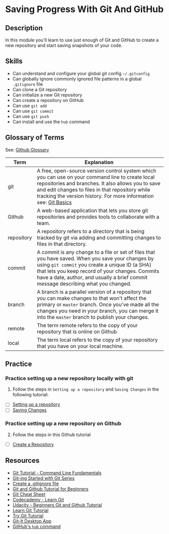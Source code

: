 # Saving Progress With Git And GitHub

## Description

In this module you'll learn to use just enough of Git and GitHub to create a new repository and start saving snapshots of your code.


## Skills

- Can understand and configure your global git config `~/.gitconfig`
- Can globally ignore commonly ignored file patterns in a global `.gitignore` file
- Can clone a Git repository
- Can initialize a new Git repository
- Can create a repository on GitHub
- Can use `git add`
- Can use `git commit`
- Can use `git push`
- Can install and use the `hub` command

## Glossary of Terms

See: [Github Glossary](https://help.github.com/articles/github-glossary/)

| Term       | Explanation |
| ---------- | ----------- |
| git        | A free, open-source version control system which you can use on your command line to create local repositories and branches. It also allows you to save and edit changes to files in that repository while tracking the version history. For more information see: [Git Basics](https://git-scm.com/book/en/v2/Getting-Started-Git-Basics)|
| Github     | A web-based application that lets you store git repositories and provides tools to collaborate with a team. |
| repository | A repository refers to a directory that is being tracked by git via adding and committing changes to files in that directory. |
| commit     | A commit is any change to a file or set of files that you have saved. When you save your changes by using `git commit` you create a unique ID (a SHA) that lets you keep record of your changes. Commits have a date, author, and usually a brief commit message describing what you changed. |
| branch     | A branch is a parallel version of a repository that you can make changes to that won't affect the primary or `master` branch. Once you've made all the changes you need in your branch, you can merge it into the `master` branch to publish your changes. |
| remote     | The term remote refers to the copy of your repository that is online on Github |
| local      | The term local refers to the copy of your repository that you have on your local machine. |


## Practice

### Practice setting up a new repository locally with git

1. Follow the steps in `Setting up a repository` and `Saving Changes` in the following tutorial:

- [ ] [Setting up a repository](https://www.atlassian.com/git/tutorials/setting-up-a-repository)
- [ ] [Saving Changes](https://www.atlassian.com/git/tutorials/saving-changes)

### Practice setting up a new repository on Github

2. Follow the steps in this Github tutorial
- [ ] [Create a Repository](https://guides.github.com/activities/hello-world/)

## Resources

- [Git Tutorial - Command Line Fundamentals](https://www.youtube.com/watch?v=HVsySz-h9r4)
- [Git-ing Started with Git Series](https://www.youtube.com/watch?v=iqrBcLoWhqc)
- [Create a .gitignore file](https://help.github.com/articles/ignoring-files/)
- [Git and Github Tutorial for Beginners](http://product.hubspot.com/blog/git-and-github-tutorial-for-beginners)
- [Git Cheat Sheet](https://www.atlassian.com/git/tutorials/atlassian-git-cheatsheet)
- [Codecademy - Learn Git](https://www.codecademy.com/learn/learn-git)
- [Udacity - Beginners Git and Github Tutorial](http://blog.udacity.com/2015/06/a-beginners-git-github-tutorial.html)
- [Learn Git Tutorial](https://www.atlassian.com/git/tutorials/learn-git-with-bitbucket-cloud)
- [Try Git Tutorial](https://try.github.io/levels/1/challenges/1)
- [Git-It Desktop App](https://github.com/jlord/git-it-electron)
- [GitHub's `hub` command](https://hub.github.com/)
